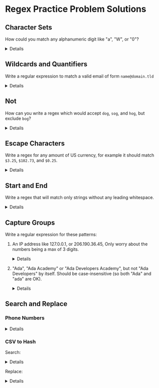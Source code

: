 # Regex Practice Problem Solutions

## Character Sets

How could you match any alphanumeric digit like "a", "W", or "0"?

<details>

```ruby
/[0-9A-Za-z]/
```

</details>

## Wildcards and Quantifiers

Write a regular expression to match a valid email of form `name@domain.tld`
<details>
    
```ruby
/.+@.+\..+/
```
</details>

## Not

How can you write a regex which would accept `dog`, `sog`, and `hog`, but exclude `bog`?
<details>

```ruby
/[^b]og/
```
</details>

## Escape Characters

Write a regex for any amount of US currency, for example it should match `$3.25`, `$102.73`, and `$0.25`.

<details>

```ruby
/\$\d+\.\d\d/
```

</details>

## Start and End

Write a regex that will match only strings without any leading whitespace.

<details>

```ruby
/^\S.*/
```

</details>

## Capture Groups

Write a regular expression for these patterns:

1. An IP address like 127.0.0.1, or 206.190.36.45, Only worry about the numbers being a max of 3 digits.
   
   <details>
    
    ```ruby
    /((\d){1,3}\.){3}(\d){1,3}\
    ```
   </details>
    
1. "Ada", "Ada Academy" or "Ada Developers Academy", but not "Ada Developers" by itself. Should be case-insensitive (so both "Ada" and "ada" are OK).

   <details>
    
    ```ruby
    /^[Aa]da(( [Dd]evelopers)? [Aa]cademy)?$/ 
    ```
    
  </details>

## Search and Replace

### Phone Numbers

<details>

```ruby
phone_numbers = [
  "(206) 555-1234",
  "425-555-9999",
  "406.555.1818",
  "+1 206 555 8888",
  "4255558872",
]
phone_regex = /^.*(\d{3}).*(\d{3}).*(\d{4})$/

phone_numbers.map! do |num|
  groups = num.match(phone_regex)
  "(#{groups[1]}) #{groups[2]}-#{groups[3]}"
end

puts phone_numbers
```
</details>

### CSV to Hash

Search:
<details>

```
(DR000.),(.*),(.*),(RD00..),(.*)
```
</details>

Replace:

<details>

```
{\n  driver_id: "$1",\n  date: "$2",\n  cost: $3,\n  rider_id: "$4",\n  rating: $5\n},
```
</details>

